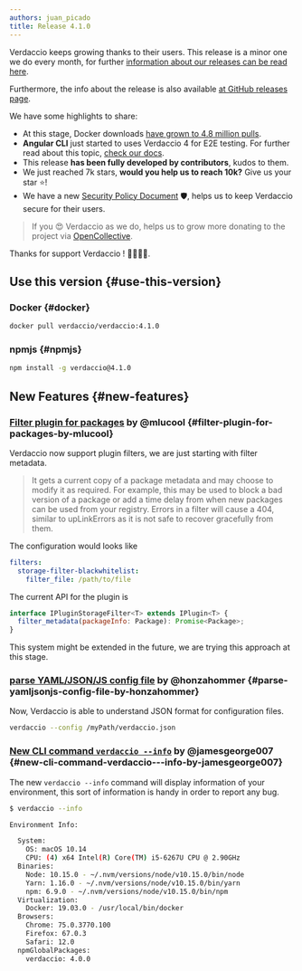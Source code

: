 ```yaml
---
authors: juan_picado
title: Release 4.1.0
---
```


Verdaccio keeps growing thanks to their users. This release is a minor one we do every month, for further
[information about our releases can be read here](https://github.com/verdaccio/contributing/blob/master/RELEASES.md).

Furthermore, the info about the release is also available [at GitHub releases page](https://github.com/verdaccio/verdaccio/releases/tag/v4.1.0).

We have some highlights to share:

- At this stage, Docker downloads [have grown to 4.8 million pulls](https://dockeri.co/image/verdaccio/verdaccio).
- **Angular CLI** just started to uses Verdaccio 4 for E2E testing. For
  further read about this topic, [check our docs](https://verdaccio.org/docs/en/e2e).
- This release **has been fully developed by contributors**, kudos to them.
- We just reached 7k stars, **would you help us to reach 10k?** Give us your star ⭐️!
- We have a new [Security Policy Document](https://github.com/verdaccio/verdaccio/security/policy) 🛡, helps us to keep Verdaccio secure for their users.

> If you 😍 Verdaccio as we do, helps us to grow more donating to the project via [OpenCollective](https://opencollective.com/verdaccio).

Thanks for support Verdaccio ! 👏👏👏👏.

<!--truncate-->

## Use this version {#use-this-version}

### Docker {#docker}

```bash
docker pull verdaccio/verdaccio:4.1.0
```

### npmjs {#npmjs}

```bash
npm install -g verdaccio@4.1.0
```

## New Features {#new-features}

### [Filter plugin for packages](https://github.com/verdaccio/verdaccio/pull/1161) by @mlucool {#filter-plugin-for-packages-by-mlucool}

Verdaccio now support plugin filters, we are just starting with filter metadata.

> It gets a current copy of a package metadata and may choose to modify it as required.
> For example, this may be used to block a bad version of a package or
> add a time delay from when new packages can be used from your
> registry. Errors in a filter will cause a 404, similar to upLinkErrors
> as it is not safe to recover gracefully from them.

The configuration would looks like

```yaml
filters:
  storage-filter-blackwhitelist:
    filter_file: /path/to/file
```

The current API for the plugin is

```javascript
interface IPluginStorageFilter<T> extends IPlugin<T> {
  filter_metadata(packageInfo: Package): Promise<Package>;
}
```

This system might be extended in the future, we are trying this approach at this stage.

### [parse YAML/JSON/JS config file](https://github.com/verdaccio/verdaccio/pull/1258) by @honzahommer {#parse-yamljsonjs-config-file-by-honzahommer}

Now, Verdaccio is able to understand JSON format for configuration files.

```bash
verdaccio --config /myPath/verdaccio.json
```

### [New CLI command `verdaccio --info`](https://github.com/verdaccio/verdaccio/pull/1365) by @jamesgeorge007 {#new-cli-command-verdaccio---info-by-jamesgeorge007}

The new `verdaccio --info` command will display information of your environment, this sort of information is handy in order to report any bug.

```bash
$ verdaccio --info

Environment Info:

  System:
    OS: macOS 10.14
    CPU: (4) x64 Intel(R) Core(TM) i5-6267U CPU @ 2.90GHz
  Binaries:
    Node: 10.15.0 - ~/.nvm/versions/node/v10.15.0/bin/node
    Yarn: 1.16.0 - ~/.nvm/versions/node/v10.15.0/bin/yarn
    npm: 6.9.0 - ~/.nvm/versions/node/v10.15.0/bin/npm
  Virtualization:
    Docker: 19.03.0 - /usr/local/bin/docker
  Browsers:
    Chrome: 75.0.3770.100
    Firefox: 67.0.3
    Safari: 12.0
  npmGlobalPackages:
    verdaccio: 4.0.0
```
